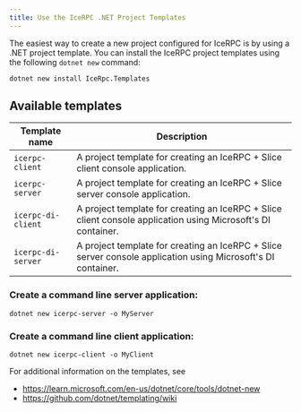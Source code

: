 ```yaml
---
title: Use the IceRPC .NET Project Templates
---
```


The easiest way to create a new project configured for IceRPC is by using a .NET
project template. You can install the IceRPC project templates using the
following `dotnet new` command:

```shell {% showTitle=false %}
dotnet new install IceRpc.Templates
```

## Available templates

| Template name      | Description                                                                                                  |
| ------------------ | ------------------------------------------------------------------------------------------------------------ |
| `icerpc-client`    | A project template for creating an IceRPC + Slice client console application.                                |
| `icerpc-server`    | A project template for creating an IceRPC + Slice server console application.                                |
| `icerpc-di-client` | A project template for creating an IceRPC + Slice client console application using Microsoft's DI container. |
| `icerpc-di-server` | A project template for creating an IceRPC + Slice server console application using Microsoft's DI container. |

### Create a command line server application:

```shell {% showTitle=false %}
dotnet new icerpc-server -o MyServer
```

### Create a command line client application:

```shell {% showTitle=false %}
dotnet new icerpc-client -o MyClient
```

For additional information on the templates, see

- <https://learn.microsoft.com/en-us/dotnet/core/tools/dotnet-new>
- <https://github.com/dotnet/templating/wiki>

<!-- TODO: Add next steps section with links to the project structure page -->
